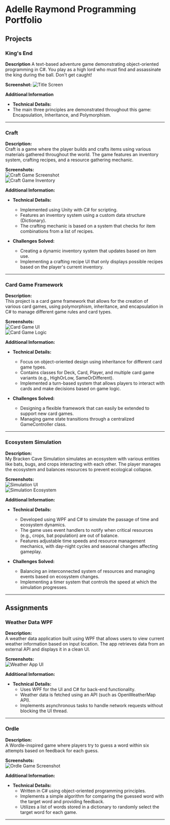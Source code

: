 # Adelle Raymond Programming Portfolio

## Projects

### King's End
**Description**
A text-based adventure game demonstrating object-oriented programming in C#. You play as a high lord who must find and assassinate the king during the ball. Don't get caught!

**Screenshot:**
![Title Screen](/main/KingsEndIntroScreen.png)

**Additional Information**
- **Technical Details:**
- The main three principles are demonstrated throughout this game: Encapsulation, Inheritance, and Polymorphism.

---

### Craft
**Description:**  
Craft is a game where the player builds and crafts items using various materials gathered throughout the world. The game features an inventory system, crafting recipes, and a resource gathering mechanic.

**Screenshots:**  
![Craft Game Screenshot](link_to_screenshot1.jpg)  
![Craft Game Inventory](link_to_screenshot2.jpg)

**Additional Information:**  
- **Technical Details:**  
  - Implemented using Unity with C# for scripting.  
  - Features an inventory system using a custom data structure (Dictionary).  
  - The crafting mechanic is based on a system that checks for item combinations from a list of recipes.

- **Challenges Solved:**  
  - Creating a dynamic inventory system that updates based on item use.
  - Implementing a crafting recipe UI that only displays possible recipes based on the player's current inventory.

---

### Card Game Framework
**Description:**  
This project is a card game framework that allows for the creation of various card games, using polymorphism, inheritance, and encapsulation in C# to manage different game rules and card types.

**Screenshots:**  
![Card Game UI](link_to_screenshot1.jpg)  
![Card Game Logic](link_to_screenshot2.jpg)

**Additional Information:**  
- **Technical Details:**  
  - Focus on object-oriented design using inheritance for different card game types.  
  - Contains classes for Deck, Card, Player, and multiple card game variants (e.g., HighOrLow, SameOrDifferent).  
  - Implemented a turn-based system that allows players to interact with cards and make decisions based on game logic.

- **Challenges Solved:**  
  - Designing a flexible framework that can easily be extended to support new card games.
  - Managing game state transitions through a centralized GameController class.

---

### Ecosystem Simulation
**Description:**  
My Bracken Cave Simulation simulates an ecosystem with various entities like bats, bugs, and crops interacting with each other. The player manages the ecosystem and balances resources to prevent ecological collapse.

**Screenshots:**  
![Simulation UI](link_to_screenshot1.jpg)  
![Simulation Ecosystem](link_to_screenshot2.jpg)

**Additional Information:**  
- **Technical Details:**  
  - Developed using WPF and C# to simulate the passage of time and ecosystem dynamics.  
  - The game uses event handlers to notify when critical resources (e.g., crops, bat population) are out of balance.  
  - Features adjustable time speeds and resource management mechanics, with day-night cycles and seasonal changes affecting gameplay.

- **Challenges Solved:**  
  - Balancing an interconnected system of resources and managing events based on ecosystem changes.
  - Implementing a timer system that controls the speed at which the simulation progresses.

---

## Assignments

### Weather Data WPF
**Description:**  
A weather data application built using WPF that allows users to view current weather information based on input location. The app retrieves data from an external API and displays it in a clean UI.

**Screenshots:**  
![Weather App UI](link_to_screenshot1.jpg)

**Additional Information:**  
- **Technical Details:**  
  - Uses WPF for the UI and C# for back-end functionality.  
  - Weather data is fetched using an API (such as OpenWeatherMap API).  
  - Implements asynchronous tasks to handle network requests without blocking the UI thread.


---

### Ordle
**Description:**  
A Wordle-inspired game where players try to guess a word within six attempts based on feedback for each guess.

**Screenshots:**  
![Ordle Game Screenshot](link_to_screenshot1.jpg)

**Additional Information:**  
- **Technical Details:**  
  - Written in C# using object-oriented programming principles.  
  - Implements a simple algorithm for comparing the guessed word with the target word and providing feedback.  
  - Utilizes a list of words stored in a dictionary to randomly select the target word for each game.


---

